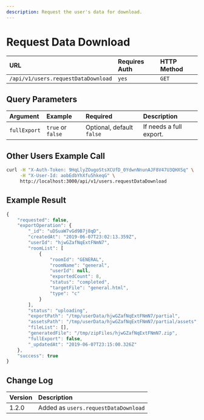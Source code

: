 ```yaml
---
description: Request the user's data for download.
---
```


# Request Data Download

| URL | Requires Auth | HTTP Method |
| :--- | :--- | :--- |
| `/api/v1/users.requestDataDownload` | `yes` | `GET` |

## Query Parameters

| Argument | Example | Required | Description |
| :--- | :--- | :--- | :--- |
| `fullExport` | `true` or `false` | Optional, default `false` | If needs a full export. |

## Other Users Example Call

```bash
curl -H "X-Auth-Token: 9HqLlyZOugoStsXCUfD_0YdwnNnunAJF8V47U3QHXSq" \
     -H "X-User-Id: aobEdbYhXfu5hkeqG" \
     http://localhost:3000/api/v1/users.requestDataDownload
```

## Example Result

```javascript
{
    "requested": false,
    "exportOperation": {
        "_id": "uDSuaW7vGd9B7j8qD",
        "createdAt": "2019-06-07T23:02:13.359Z",
        "userId": "hjwGZafNqExtFNmN7",
        "roomList": [
            {
                "roomId": "GENERAL",
                "roomName": "general",
                "userId": null,
                "exportedCount": 8,
                "status": "completed",
                "targetFile": "general.html",
                "type": "c"
            }
        ],
        "status": "uploading",
        "exportPath": "/tmp/userData/hjwGZafNqExtFNmN7/partial",
        "assetsPath": "/tmp/userData/hjwGZafNqExtFNmN7/partial/assets",
        "fileList": [],
        "generatedFile": "/tmp/zipFiles/hjwGZafNqExtFNmN7.zip",
        "fullExport": false,
        "_updatedAt": "2019-06-07T23:15:00.326Z"
    },
    "success": true
}
```

## Change Log

| Version | Description |
| :--- | :--- |
| 1.2.0 | Added as `users.requestDataDownload` |

